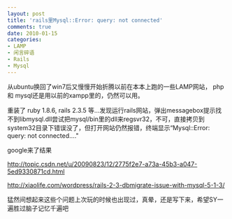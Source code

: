 ```yaml
---
layout: post
title: 'rails里Mysql::Error: query: not connected'
comments: true
date: 2010-01-15
categories:
- LAMP
- 闲言碎语
- Rails
- Mysql
---
```


<p>从ubuntu换回了win7后又慢慢开始折腾以前在本本上跑的一些LAMP网站， php和 mysql还是用以前的xampp里的，仍然可以用。</p>
<p>重装了 ruby 1.8.6, rails 2.3.5 等...发现运行rails网站，弹出messagebox提示找不到libmysql.dll尝试把mysql/bin里的dll来regsvr32，不可，直接拷贝到system32目录下错误没了，但打开网站仍然报错，终端显示“Mysql::Error: query: not connected...."</p>
<p><!--more--></p>
<p>google来了结果</p>
<p><a href="http://topic.csdn.net/u/20090823/12/2775f2e7-a73a-45b3-a047-5ed9330871cd.html" target="_blank">http://topic.csdn.net/u/20090823/12/2775f2e7-a73a-45b3-a047-5ed9330871cd.html</a></p>
<p><a href="http://xiaolife.com/wordpress/rails-2-3-dbmigrate-issue-with-mysql-5-1-3/" target="_blank">http://xiaolife.com/wordpress/rails-2-3-dbmigrate-issue-with-mysql-5-1-3/</a></p>
<p>猛然间想起来这些个问题上次玩的时候也出现过，真晕，还是写下来，希望SY一遍胜过脑子记忆千遍吧</p>				
